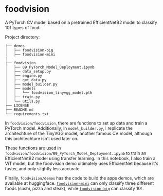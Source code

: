# foodvision

A PyTorch CV model based on a pretrained EfficientNetB2 model to classify 101 types of food.

Project directory:

    ├── demos
    │   ├── foodvision-big
    │   ├── foodvision-mini
    |
    ├── foodvision
    │   ├── 09_PyTorch_Model_Deployment.ipynb
    │   ├── data_setup.py
    │   ├── engine.py
    │   ├── get_data.py
    │   ├── model_builder.py
    │   ├── models
    │   │   └── foodvision_tinyvgg_model.pth
    │   ├── train.py
    │   └── utils.py
    ├── LICENSE
    ├── README.md
    └── requirements.txt

In `foodvision/foodvision`, there are functions to set up data and train a PyTorch model. Additionally, in `model_builder.py`, I replicate the architechture of the TinyVGG model, another famous CV model, although this architechture isn't used later on. 

These functions are used in `foodvision/foodvision/09_PyTorch_Model_Deployment.ipynb` to train an EfficientNetB2 model using transfer learning. In this notebook, I also train a ViT model, but the foodvision demo ultimately uses EfficientNet because it's faster, and only slightly less accurate. 

Finally, `foodvision/demos` has the code to build the apps demos, which are available at huggingface. [`foodvision-mini`](https://huggingface.co/spaces/raulminan/foodvision-mini) can only classify three different foods (sushi, pizza and steak), while [`foodvision-big`](https://huggingface.co/spaces/raulminan/foodvision-big) can classify 101.
